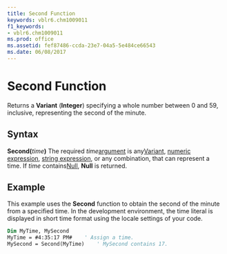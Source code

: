 ```yaml
---
title: Second Function
keywords: vblr6.chm1009011
f1_keywords:
- vblr6.chm1009011
ms.prod: office
ms.assetid: fef87486-ccda-23e7-04a5-5e484ce66543
ms.date: 06/08/2017
---
```



# Second Function



Returns a  **Variant** (**Integer**) specifying a whole number between 0 and 59, inclusive, representing the second of the minute.

## Syntax

**Second(**_time_**)**
The required  _time_[argument](../../Glossary/vbe-glossary.md#argument) is any[Variant](../../Glossary/vbe-glossary.md#variant-data-type), [numeric expression](../../Glossary/vbe-glossary.md#numeric-expression), [string expression](../../Glossary/vbe-glossary.md#string-expression), or any combination, that can represent a time. If  _time_ contains[Null](../../Glossary/vbe-glossary.md#null),  **Null** is returned.

## Example

This example uses the  **Second** function to obtain the second of the minute from a specified time. In the development environment, the time literal is displayed in short time format using the locale settings of your code.


```vb
Dim MyTime, MySecond
MyTime = #4:35:17 PM#    ' Assign a time.
MySecond = Second(MyTime)    ' MySecond contains 17.


```


